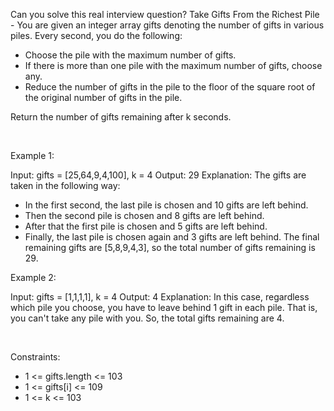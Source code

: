Can you solve this real interview question? Take Gifts From the Richest Pile - You are given an integer array gifts denoting the number of gifts in various piles. Every second, you do the following:

 * Choose the pile with the maximum number of gifts.
 * If there is more than one pile with the maximum number of gifts, choose any.
 * Reduce the number of gifts in the pile to the floor of the square root of the original number of gifts in the pile.

Return the number of gifts remaining after k seconds.

 

Example 1:


Input: gifts = [25,64,9,4,100], k = 4
Output: 29
Explanation: 
The gifts are taken in the following way:
- In the first second, the last pile is chosen and 10 gifts are left behind.
- Then the second pile is chosen and 8 gifts are left behind.
- After that the first pile is chosen and 5 gifts are left behind.
- Finally, the last pile is chosen again and 3 gifts are left behind.
The final remaining gifts are [5,8,9,4,3], so the total number of gifts remaining is 29.


Example 2:


Input: gifts = [1,1,1,1], k = 4
Output: 4
Explanation: 
In this case, regardless which pile you choose, you have to leave behind 1 gift in each pile. 
That is, you can't take any pile with you. 
So, the total gifts remaining are 4.


 

Constraints:

 * 1 <= gifts.length <= 103
 * 1 <= gifts[i] <= 109
 * 1 <= k <= 103